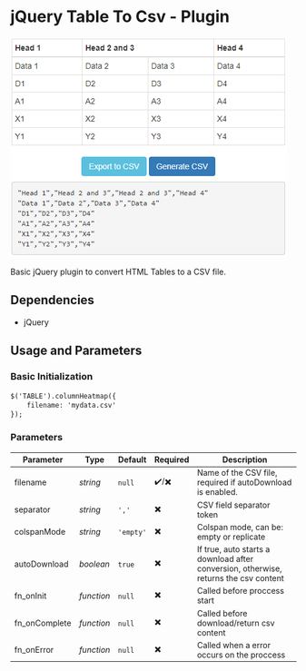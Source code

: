 # jQuery Table To Csv - Plugin

![](/media/preview.png)

Basic jQuery plugin to convert HTML Tables to a CSV file.

## Dependencies

* jQuery

## Usage and Parameters

### Basic Initialization
```
$('TABLE').columnHeatmap({
    filename: 'mydata.csv'
});
```

### Parameters
| Parameter | Type | Default | Required | Description|
|    ---    | ---  |  ---    |  ---     |     ---    |
| filename | *string* | ``` null ``` | ✔️/✖️ | Name of the CSV file, required if autoDownload is enabled.|
| separator | *string* | ``` ',' ``` | ✖️ | CSV field separator token |
| colspanMode | *string* | ``` 'empty' ``` | ✖️ | Colspan mode, can be: empty or replicate |
| autoDownload | *boolean* | ``` true ``` | ✖️ | If true, auto starts a download after conversion, otherwise, returns the csv content |
| fn_onInit | *function* | ``` null ``` | ✖️ | Called before proccess start |
| fn_onComplete | *function* | ``` null ``` | ✖️ | Called before download/return csv content |
| fn_onError | *function* | ``` null ``` | ✖️ | Called when a error occurs on the proccess |
